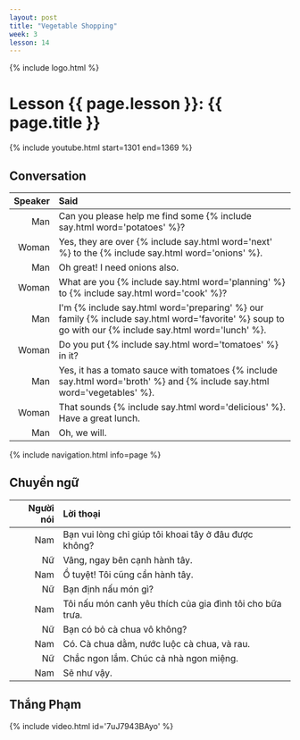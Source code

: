 ```yaml
---
layout: post
title: "Vegetable Shopping"
week: 3
lesson: 14
---
```

{% include logo.html %}

# Lesson {{ page.lesson }}: {{ page.title }}

{% include youtube.html start=1301 end=1369 %}

## Conversation

Speaker | Said
---: | :---
Man | Can you please help me find some {% include say.html word='potatoes' %}?
Woman | Yes, they are over {% include say.html word='next' %} to the {% include say.html word='onions' %}.
Man | Oh great! I need onions also.
Woman | What are you {% include say.html word='planning' %} to {% include say.html word='cook' %}?
Man | I'm {% include say.html word='preparing' %} our family {% include say.html word='favorite' %} soup to go with our {% include say.html word='lunch' %}.
Woman | Do you put {% include say.html word='tomatoes' %} in it?
Man | Yes, it has a tomato sauce with tomatoes {% include say.html word='broth' %} and {% include say.html word='vegetables' %}.
Woman | That sounds {% include say.html word='delicious' %}. Have a great lunch.
Man | Oh, we will.

{% include navigation.html info=page %}

## Chuyển ngữ

Người nói | Lời thoại
---: | :---
Nam | Bạn vui lòng chỉ giúp tôi khoai tây ở đâu được không?
Nữ | Vâng, ngay bên cạnh hành tây.
Nam | Ồ tuyệt! Tôi cũng cần hành tây.
Nữ | Bạn định nấu món gì?
Nam | Tôi nấu món canh yêu thích của gia đình tôi cho bữa trưa.
Nữ | Bạn có bỏ cà chua vô không?
Nam | Có. Cà chua dằm, nước luộc cà chua, và rau.
Nữ | Chắc ngon lắm. Chúc cả nhà ngon miệng.
Nam | Sẽ như vậy.

## Thắng Phạm

{% include video.html id='7uJ7943BAyo' %}
